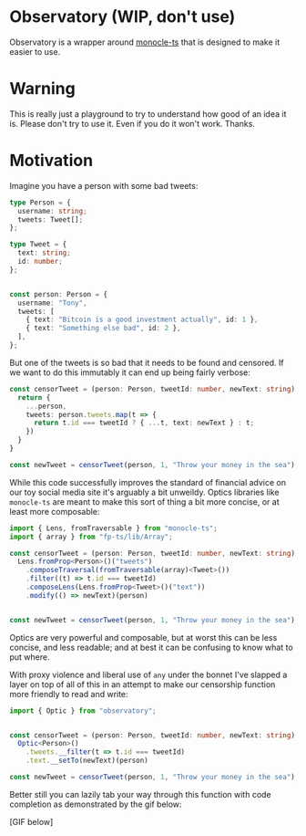 # Observatory (WIP, don't use)

Observatory is a wrapper around [monocle-ts](https://gcanti.github.io/monocle-ts/) that is designed to make it easier to use.

# Warning

This is really just a playground to try to understand how good of an idea it is. Please don't try to use it. Even if you do it won't work. Thanks.

# Motivation

Imagine you have a person with some bad tweets:

```TypeScript
type Person = {
  username: string;
  tweets: Tweet[];
};

type Tweet = {
  text: string;
  id: number;
};


const person: Person = {
  username: "Tony",
  tweets: [
    { text: "Bitcoin is a good investment actually", id: 1 },
    { text: "Something else bad", id: 2 },
  ],
};
```

But one of the tweets is so bad that it needs to be found and censored. If we want to do this immutably it can end up being fairly verbose:

```TypeScript
const censorTweet = (person: Person, tweetId: number, newText: string)  => {
  return {
    ...person,
    tweets: person.tweets.map(t => {
      return t.id === tweetId ? { ...t, text: newText } : t;
    })
  }
}

const newTweet = censorTweet(person, 1, "Throw your money in the sea");
```

While this code successfully improves the standard of financial advice on our toy social media site it's arguably a bit unweildy. Optics libraries like `monocle-ts` are meant to make this sort of thing a bit more concise, or at least more composable:

```TypeScript
import { Lens, fromTraversable } from "monocle-ts";
import { array } from "fp-ts/lib/Array";

const censorTweet = (person: Person, tweetId: number, newText: string)  =>
  Lens.fromProp<Person>()("tweets")
    .composeTraversal(fromTraversable(array)<Tweet>())
    .filter((t) => t.id === tweetId)
    .composeLens(Lens.fromProp<Tweet>()("text"))
    .modify(() => newText)(person)


const newTweet = censorTweet(person, 1, "Throw your money in the sea");
```

Optics are very powerful and composable, but at worst this can be less concise, and less readable; and at best it can be confusing to know what to put where.

With proxy violence and liberal use of `any` under the bonnet I've slapped a layer on top of all of this in an attempt to make our censorship function more friendly to read and write:

```TypeScript
import { Optic } from "observatory";


const censorTweet = (person: Person, tweetId: number, newText: string)  =>
  Optic<Person>()
    .tweets.__filter(t => t.id === tweetId)
    .text.__setTo(newText)(person)

const newTweet = censorTweet(person, 1, "Throw your money in the sea");
```

Better still you can lazily tab your way through this function with code completion as demonstrated by the gif below:

[GIF below]